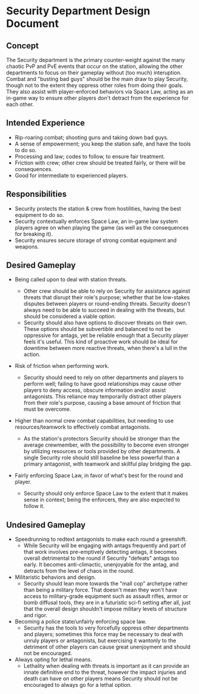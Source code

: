 # Security Department Design Document

## Concept
The Security department is the primary counter-weight against the many chaotic PvP and PvE events that occur on the station, allowing the other departments to focus on their gameplay without (too much) interuption. Combat and "busting bad guys" should be the main draw to play Security, though not to the extent they oppress other roles from doing their goals. They also assist with player-enforced behaviors via Space Law, acting as an in-game way to ensure other players don't detract from the experience for each other.

## Intended Experience
- Rip-roaring combat; shooting guns and taking down bad guys.
- A sense of empowerment; you keep the station safe, and have the tools to do so.
- Processing and law; codes to follow, to ensure fair treatment.
- Friction with crew; other crew should be treated fairly, or there will be consequences.
- Good for intermediate to experienced players.

## Responsibilities
- Security protects the station & crew from hostilities, having the best equipment to do so.
- Security contextually enforces Space Law, an in-game law system players agree on when playing the game (as well as the consequences for breaking it).
- Security ensures secure storage of strong combat equipment and weapons.

## Desired Gameplay
- Being called upon to deal with station threats.
  - Other crew should be able to rely on Security for assistance against threats that disrupt their role's purpose; whether that be low-stakes disputes between players or round-ending threats. Security doesn't always need to be able to succeed in dealing with the threats, but should be considered a viable option.
  - Security should also have options to discover threats on their own. These options should be subvertible and balanced to not be oppressive for antags, yet be reliable enough that a Security player feels it's useful. This kind of proactive work should be ideal for downtime between more reactive threats, when there's a lull in the action. 
- Risk of friction when performing work.
  - Security should need to rely on other departments and players to perform well; failing to have good relationships may cause other players to deny access, obscure information and/or assist antagonists. This reliance may temporarily distract other players from their role's purpose, causing a base amount of friction that must be overcome.

- Higher than normal crew combat capabilities, but needing to use resources/teamwork to effectively combat antagonists.
  - As the station's protectors Security should be stronger than the average crewmember, with the possibility to become even stronger by utilizing resources or tools provided by other departments. A single Security role should still baseline be less powerful than a primary antagonist, with teamwork and skillful play bridging the gap.
- Fairly enforcing Space Law, in favor of what's best for the round and player.
  - Security should only enforce Space Law to the extent that it makes sense in context; being the enforcers, they are also expected to follow it. 

## Undesired Gameplay
- Speedrunning to redtext antagonists to make each round a greenshift.
  - While Security will be engaging with antags frequently and part of that work involves pre-emptively detecting antags, it becomes overall detrimental to the round if Security "defeats" antags too early. It becomes anti-climactic, unenjoyable for the antag, and detracts from the level of chaos in the round.
- Militaristic behaviors and design.
  - Security should lean more towards the "mall cop" archetype rather than being a military force. That doesn't mean they won't have access to military-grade equipment such as assault rifles, armor or bomb diffusal tools, they are in a futuristic sci-fi setting after all, just that the overall design shouldn't impose military levels of structure and rigor. 
- Becoming a police state/unfairly enforcing space law. 
  - Security has the tools to very forcefully oppress other departments and players; sometimes this force may be necessary to deal with unruly players or antagonists, but exercising it wantonly to the detriment of other players can cause great unenjoyment and should not be encouraged.
- Always opting for lethal means.
  - Lethality when dealing with threats is important as it can provide an innate definitive end to the threat, however the impact injuries and death can have on other players means Security should not be encouraged to always go for a lethal option.
